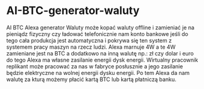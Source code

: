 # AI-BTC-generator-waluty
AI BTC Alexa generator Waluty może kopać waluty offline i zamieniać je na pieniądz fizyczny czy ładować telefonicznie nam konto bankowe jeśli do tego cała produkcja jest automatyczna i pokrywa się ten system z systemem pracy maszyn na rzecz ludzi. Alexa marnuje 4W a te 4W zamieniane jest na BTC a dodatkowo na inną walutę np.: zł czy dolar i euro do tego Alexa ma własne zasilanie energii dysk energii. Wirtualny pracownik replikant może pracować za nas w fabryce posłusznie a jego zasilanie będzie elektryczne na wolnej energii dysku energii. Po tem Alexa da nam walutę za kturą możemy płacić kartą BTC lub kartą płatniczą banku.  
